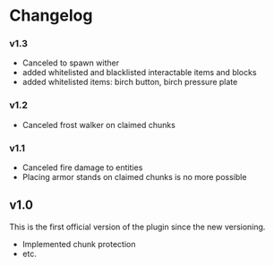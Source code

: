 # Changelog
### v1.3
- Canceled to spawn wither
- added whitelisted and blacklisted interactable items and blocks
- added whitelisted items: birch button, birch pressure plate

### v1.2
- Canceled frost walker on claimed chunks

### v1.1
- Canceled fire damage to entities
- Placing armor stands on claimed chunks is no more possible

## v1.0
This is the first official version of the plugin since the new versioning.
- Implemented chunk protection
- etc.
